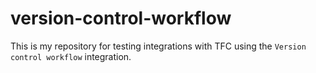 # version-control-workflow
This is my repository for testing integrations with TFC using the `Version control workflow` integration.
